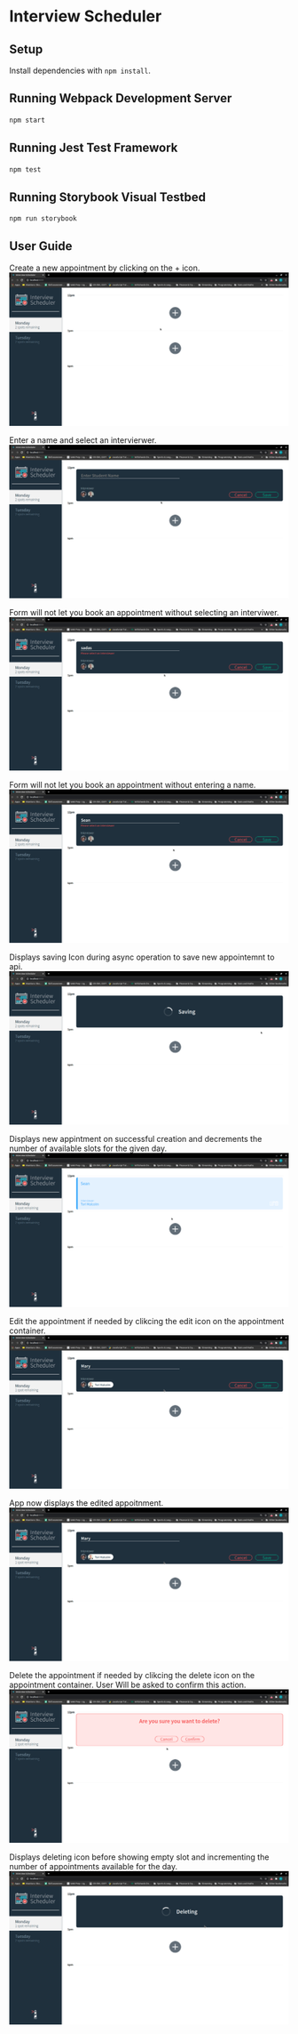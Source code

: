 # Interview Scheduler

## Setup

Install dependencies with `npm install`.

## Running Webpack Development Server

```sh
npm start
```

## Running Jest Test Framework

```sh
npm test
```

## Running Storybook Visual Testbed

```sh
npm run storybook
```

## User Guide
Create a new appointment by clicking on the + icon.
!["Create a new appointment by clicking on the + icon."](https://github.com/prnvthir14/scheduler/blob/master/docs/1%20-%20add_new_appointment.png?raw=true)

Enter a name and select an intervierwer.
!["Enter a name and select an intervierwer."](https://github.com/prnvthir14/scheduler/blob/master/docs/2%20-%20appmt_temp_enter_name_and_select_interviewer.png)

Form will not let you book an appointment without selecting an interviwer.
!["Form will not let you book an appointment without selecting an interviwer."](https://github.com/prnvthir14/scheduler/blob/master/docs/3%20-%20error_need_intervierwe.png)

Form will not let you book an appointment without entering a name.
!["Form will not let you book an appointment without entering a name."](https://github.com/prnvthir14/scheduler/blob/master/docs/4%20-%20error_no_name_appoitment.png?raw=true)

Displays saving Icon during async operation to save new appointemnt to api.
!["Displays saving Icon during async operation to save new appointemnt to api."](https://github.com/prnvthir14/scheduler/blob/master/docs/5%20-%20saving_icon.png?raw=true)

Displays new appintment on successful creation and decrements the number of available slots for the given day.
!["Displays new appintment on successful creation."](https://github.com/prnvthir14/scheduler/blob/master/docs/7-successful_appointment%20+%20spots_decrement.png?raw=true)

Edit the appointment if needed by clikcing the edit icon on the appointment container.
!["Edit the appointment if needed by clikcing the edit icon on the appointment container."](https://github.com/prnvthir14/scheduler/blob/master/docs/8-edit_to_mary.png?raw=true)

App now displays the edited appoitnment.
!["App now displays the edited appoitnment."](https://github.com/prnvthir14/scheduler/blob/master/docs/8-edit_to_mary.png?raw=true)

Delete the appointment if needed by clikcing the delete icon on the appointment container. User Will be asked to confirm this action.
!["Delete the appointment if needed by clikcing the delete icon on the appointment container. User Will be asked to confirm this action."](https://github.com/prnvthir14/scheduler/blob/master/docs/10-delete_confirm.png?raw=true)

Displays deleting icon before showing empty slot and incrementing the number of appointments available for the day.
!["Displays deleting icon before showing empty slot."](https://github.com/prnvthir14/scheduler/blob/master/docs/12-deleting_icon.png?raw=true)